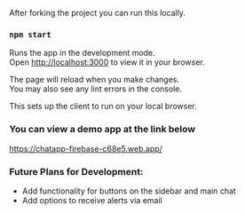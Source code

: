 After forking the project you can run this locally.

### `npm start`

Runs the app in the development mode.\
Open [http://localhost:3000](http://localhost:3000) to view it in your browser.

The page will reload when you make changes.\
You may also see any lint errors in the console.

This sets up the client to run on your local browser.



### You can view a demo app at the link below

https://chatapp-firebase-c68e5.web.app/



### Future Plans for Development:
- Add functionality for buttons on the sidebar and main chat
- Add options to receive alerts via email
